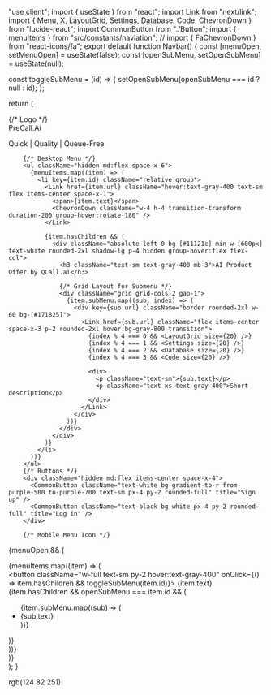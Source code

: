 "use client";
import { useState } from "react";
import Link from "next/link";
import { Menu, X, LayoutGrid, Settings, Database, Code, ChevronDown } from "lucide-react";
import CommonButton from "./Button";
import { menuItems } from "src/constants/naviation";
// import { FaChevronDown } from "react-icons/fa";
export default function Navbar() {
  const [menuOpen, setMenuOpen] = useState(false);
  const [openSubMenu, setOpenSubMenu] = useState(null);

  const toggleSubMenu = (id) => {
    setOpenSubMenu(openSubMenu === id ? null : id);
  };

  return (
    <nav className="bg-gradient-to-r from-[#12002b] to-[#1a0033] text-white py-4">
      <div className="container mx-auto flex justify-between items-center px-6 md:px-10">
        {/* Logo */}
        <div className="flex items-center space-x-4">
          <Link href="/">
            <div className="text-white font-bold text-xl flex items-center">
              <span className="text-blue-400">PreCall</span>.Ai
            </div>
            <p className="text-[10px] text-gray-400">Quick | Quality | Queue-Free</p>
          </Link>
        </div>

        {/* Desktop Menu */}
        <ul className="hidden md:flex space-x-6">
          {menuItems.map((item) => (
            <li key={item.id} className="relative group">
              <Link href={item.url} className="hover:text-gray-400 text-sm flex items-center space-x-1">
                <span>{item.text}</span>
                <ChevronDown className="w-4 h-4 transition-transform duration-200 group-hover:rotate-180" />
              </Link>

              {item.hasChildren && (
                <div className="absolute left-0 bg-[#11121c] min-w-[600px] text-white rounded-2xl shadow-lg p-4 hidden group-hover:flex flex-col">
                  <h3 className="text-sm text-gray-400 mb-3">AI Product Offer by QCall.ai</h3>

                  {/* Grid Layout for Submenu */}
                  <div className="grid grid-cols-2 gap-1">
                    {item.subMenu.map((sub, index) => (
                      <div key={sub.url} className="border rounded-2xl w-60 bg-[#171825]">
                        <Link href={sub.url} className="flex items-center space-x-3 p-2 rounded-2xl hover:bg-gray-800 transition">
                          {index % 4 === 0 && <LayoutGrid size={20} />}
                          {index % 4 === 1 && <Settings size={20} />}
                          {index % 4 === 2 && <Database size={20} />}
                          {index % 4 === 3 && <Code size={20} />}

                          <div>
                            <p className="text-sm">{sub.text}</p>
                            <p className="text-xs text-gray-400">Short description</p>
                          </div>
                        </Link>
                      </div>
                    ))}
                  </div>
                </div>
              )}
            </li>
          ))}
        </ul>
        {/* Buttons */}
        <div className="hidden md:flex items-center space-x-4">
          <CommonButton className="text-white bg-gradient-to-r from-purple-500 to-purple-700 text-sm px-4 py-2 rounded-full" title="Sign up" />
          <CommonButton className="text-black bg-white px-4 py-2 rounded-full" title="Log in" />
        </div>

        {/* Mobile Menu Icon */}
  {menuOpen && (
        <div className="md:hidden flex flex-col items-center bg-[#12002b] py-4 space-y-4">
          {menuItems.map((item) => (
            <div key={item.id} className="w-full text-center">
              <button className="w-full text-sm py-2 hover:text-gray-400" onClick={() => item.hasChildren && toggleSubMenu(item.id)}>
                {item.text}
              </button>
              {item.hasChildren && openSubMenu === item.id && (
                <ul className="bg-[#1a0033] text-white py-2">
                  {item.subMenu.map((sub) => (
                    <li key={sub.url} className="py-2">
                      <Link href={sub.url} className="hover:text-gray-400">
                        {sub.text}
                      </Link>
                    </li>
                  ))}
                </ul>
              )}
            </div>
          ))}
          <CommonButton className="text-white bg-gradient-to-r from-purple-500 to-purple-700 text-sm px-4 py-2 rounded-full" title="Sign up" />
          <CommonButton className="text-black bg-white px-4 py-2 rounded-full" title="Log in" />
        </div>
      )}  
    </nav>
  );
}


rgb(124 82 251)